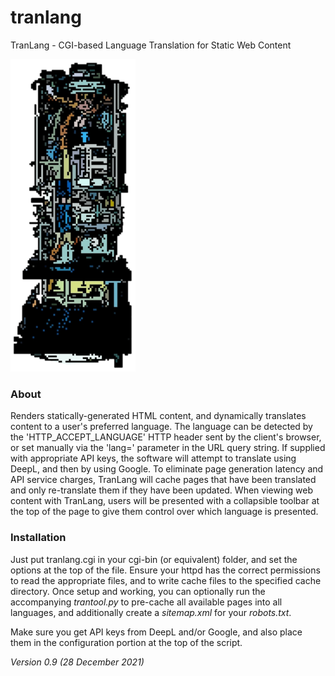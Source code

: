 # tranlang
TranLang - CGI-based Language Translation for Static Web Content

![logo](tranlang-III-CM.png)

### About
Renders statically-generated HTML content, and dynamically translates content to a user's preferred language.  The language can be detected by the 'HTTP_ACCEPT_LANGUAGE' HTTP header sent by the client's browser, or set manually via the 'lang=' parameter in the URL query string.  If supplied with appropriate API keys, the software will attempt to translate using DeepL, and then by using Google.  To eliminate page generation latency and API service charges, TranLang will cache pages that have been translated and only re-translate them if they have been updated.  When viewing web content with TranLang, users will be presented with a collapsible toolbar at the top of the page to give them control over which language is presented.

### Installation
Just put tranlang.cgi in your cgi-bin (or equivalent) folder, and set the options at the top of the file.  Ensure your httpd has the correct permissions to read the appropriate files, and to write cache files to the specified cache directory.  Once setup and working, you can optionally run the accompanying _trantool.py_ to pre-cache all available pages into all languages, and additionally create a _sitemap.xml_ for your _robots.txt_.

Make sure you get API keys from DeepL and/or Google, and also place them in the configuration portion at the top of the script.


_Version 0.9 (28 December 2021)_
